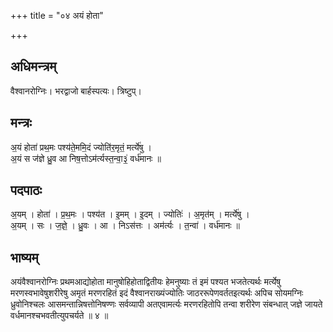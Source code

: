 +++
title = "०४ अयं होता"

+++
## अधिमन्त्रम्
वैश्वानरोग्निः। भरद्वाजो बार्हस्पत्यः। त्रिष्टुप्।

## मन्त्रः
अ॒यं होता॑ प्रथ॒मः पश्य॑ते॒ममि॒दं ज्योति॑र॒मृतं॒ मर्त्ये॑षु ।  
अ॒यं स ज॑ज्ञे ध्रु॒व आ निष॒त्तोऽम॑र्त्यस्त॒न्वा॒३॒॑ वर्ध॑मानः ॥

## पदपाठः
अ॒यम् । होता॑ । प्र॒थ॒मः । पश्य॑त । इ॒मम् । इ॒दम् । ज्योतिः॑ । अ॒मृत॑म् । मर्त्ये॑षु ।  
अ॒यम् । सः । ज॒ज्ञे॒ । ध्रु॒वः । आ । निऽस॑त्तः । अम॑र्त्यः । त॒न्वा॑ । वर्ध॑मानः ॥

## भाष्यम्
अयंवैश्वानरोग्निः प्रथमआद्योहोता मानुषोहिहोताद्वितीयः हेमनुष्याः तं इमं पश्यत भजतेत्यर्थः मर्त्येषु मरणस्वभावेषुशरीरेषु अमृतं मरणरहितं इदं वैश्वानराख्यंज्योतिः जाठररूपेणवर्ततइत्यर्थः अपिच सोयमग्निः ध्रुवोनिश्चलः आसमन्तान्निषत्तोनिषण्णः सर्वव्यापी अतएवामर्त्यः मरणरहितोपि तन्वा शरीरेण संबन्धात् जज्ञे जायते वर्धमानश्चभवतीत्युपचर्यते ॥ ४ ॥